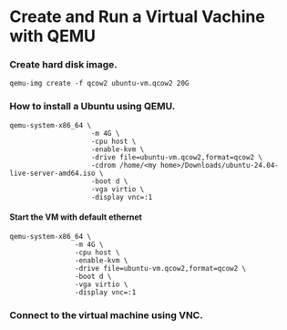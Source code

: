# Create and Run a Virtual Vachine with QEMU

### Create hard disk image.
```cosole
qemu-img create -f qcow2 ubuntu-vm.qcow2 20G
```
### How to install a Ubuntu using QEMU.
```console
qemu-system-x86_64 \
                    -m 4G \
                    -cpu host \
                    -enable-kvm \
                    -drive file=ubuntu-vm.qcow2,format=qcow2 \
                    -cdrom /home/<my home>/Downloads/ubuntu-24.04-live-server-amd64.iso \
                    -boot d \
                    -vga virtio \
                    -display vnc=:1
```

#### Start the VM with default ethernet
```console
qemu-system-x86_64 \
                -m 4G \
                -cpu host \
                -enable-kvm \
                -drive file=ubuntu-vm.qcow2,format=qcow2 \
                -boot d \
                -vga virtio \
                -display vnc=:1
```

### Connect to the virtual machine using VNC.